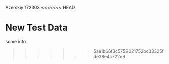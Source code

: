 Azerskiy 
172303
<<<<<<< HEAD

New Test Data
=======
some info
>>>>>>> 5ae1b66f3c5752021752bc33325fde38e4c722e9
